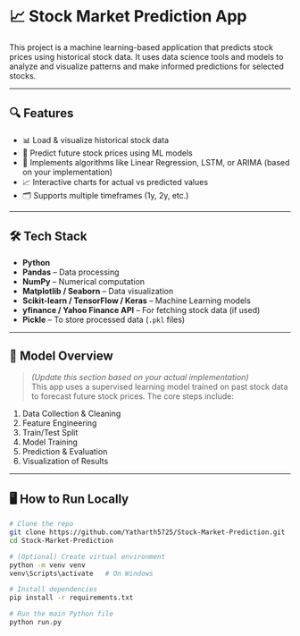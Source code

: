 # 📈 Stock Market Prediction App

This project is a machine learning-based application that predicts stock prices using historical stock data. It uses data science tools and models to analyze and visualize patterns and make informed predictions for selected stocks.

---

## 🔍 Features

- 📊 Load & visualize historical stock data
- 🤖 Predict future stock prices using ML models
- 🧠 Implements algorithms like Linear Regression, LSTM, or ARIMA (based on your implementation)
- 📈 Interactive charts for actual vs predicted values
- 🗂️ Supports multiple timeframes (1y, 2y, etc.)

---

## 🛠️ Tech Stack

- **Python**
- **Pandas** – Data processing
- **NumPy** – Numerical computation
- **Matplotlib / Seaborn** – Data visualization
- **Scikit-learn / TensorFlow / Keras** – Machine Learning models
- **yfinance / Yahoo Finance API** – For fetching stock data (if used)
- **Pickle** – To store processed data (`.pkl` files)

---

## 🧠 Model Overview

> _(Update this section based on your actual implementation)_  
This app uses a supervised learning model trained on past stock data to forecast future stock prices. The core steps include:

1. Data Collection & Cleaning
2. Feature Engineering
3. Train/Test Split
4. Model Training
5. Prediction & Evaluation
6. Visualization of Results

---

## 🖥️ How to Run Locally

```bash
# Clone the repo
git clone https://github.com/Yatharth5725/Stock-Market-Prediction.git
cd Stock-Market-Prediction

# (Optional) Create virtual environment
python -m venv venv
venv\Scripts\activate   # On Windows

# Install dependencies
pip install -r requirements.txt

# Run the main Python file
python run.py
